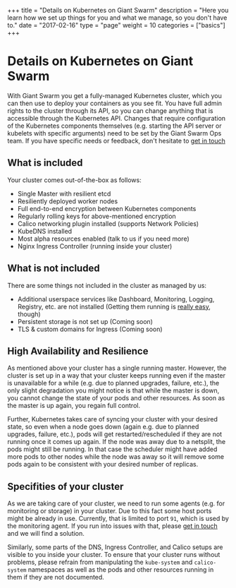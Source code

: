 +++
title = "Details on Kubernetes on Giant Swarm"
description = "Here you learn how we set up things for you and what we manage, so you don't have to."
date = "2017-02-16"
type = "page"
weight = 10
categories = ["basics"]
+++

# Details on Kubernetes on Giant Swarm

With Giant Swarm you get a fully-managed Kubernetes cluster, which you can then use to deploy your containers as you see fit. You have full admin rights to the cluster through its API, so you can change anything that is accessible through the Kubernetes API. Changes that require configuration of the Kubernetes components themselves (e.g. starting the API server or kubelets with specific arguments) need to be set by the Giant Swarm Ops team. If you have specific needs or feedback, don't hesitate to [get in touch](mailto:support@giantswarm.io)

## What is included

Your cluster comes out-of-the-box as follows:

- Single Master with resilient etcd
- Resiliently deployed worker nodes
- Full end-to-end encryption between Kubernetes components
- Regularly rolling keys for above-mentioned encryption
- Calico networking plugin installed (supports Network Policies)
- KubeDNS installed
- Most alpha resources enabled (talk to us if you need more)
- Nginx Ingress Controller (running inside your cluster)

## What is not included

There are some things not included in the cluster as managed by us:

- Additional userspace services like Dashboard, Monitoring, Logging, Registry, etc. are not installed (Getting them running is [really easy](/guides/), though)
- Persistent storage is not set up (Coming soon)
- TLS & custom domains for Ingress (Coming soon)

## High Availability and Resilience

As mentioned above your cluster has a single running master. However, the cluster is set up in a way that your cluster keeps running even if the master is unavailable for a while (e.g. due to planned upgrades, failure, etc.), the only slight degradation you might notice is that while the master is down, you cannot change the state of your pods and other resources. As soon as the master is up again, you regain full control.

Further, Kubernetes takes care of syncing your cluster with your desired state, so even when a node goes down (again e.g. due to planned upgrades, failure, etc.), pods will get restarted/rescheduled if they are not running once it comes up again. If the node was away due to a netsplit, the pods might still be running. In that case the scheduler might have added more pods to other nodes while the node was away so it will remove some pods again to be consistent with your desired number of replicas.

## Specifities of your cluster

As we are taking care of your cluster, we need to run some agents (e.g. for monitoring or storage) in your cluster. Due to this fact some host ports might be already in use. Currently, that is limited to port `91`, which is used by the monitoring agent. If you run into issues with that, please [get in touch](mailto:support@giantswarm.io) and we will find a solution.

Similarly, some parts of the DNS, Ingress Controller, and Calico setups are visible to you inside your cluster. To ensure that your cluster runs without problems, please refrain from manipulating the `kube-system` and `calico-system` namespaces as well as the pods and other resources running in them if they are not documented.
